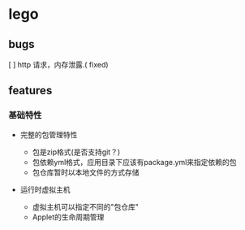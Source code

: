 # lego

## bugs

[ ] http 请求，内存泄露.( fixed)
## features

### 基础特性

- 完整的包管理特性
    * 包是zip格式(是否支持git？)
    * 包依赖yml格式，应用目录下应该有package.yml来指定依赖的包
    * 包仓库暂时以本地文件的方式存储

- 运行时虚拟主机
  * 虚拟主机可以指定不同的"包仓库"
  * Applet的生命周期管理